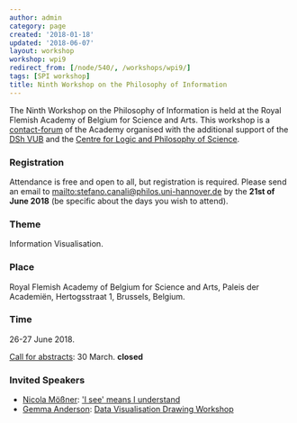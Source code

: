 ```yaml
---
author: admin
category: page
created: '2018-01-18'
updated: '2018-06-07'
layout: workshop
workshop: wpi9
redirect_from: [/node/540/, /workshops/wpi9/]
tags: [SPI workshop]
title: Ninth Workshop on the Philosophy of Information
---
```

 
The Ninth Workshop on the Philosophy of Information is held at the Royal
Flemish Academy of Belgium for Science and Arts. This workshop is a [contact-forum](http://www.kvab.be/en/contact-forums) of the Academy organised with the additional support of the [DSh VUB](https://student.vub.be/phd/dsh) and the [Centre for Logic and Philosophy of Science](http://www.clwf.be).

### Registration

Attendance is free and open to all, but registration is required.
Please send an email to <mailto:stefano.canali@philos.uni-hannover.de> by the **21st of June 2018** (be specific about the days you wish to attend).

### Theme

Information Visualisation.

### Place

Royal Flemish Academy of Belgium for Science and Arts, Paleis der Academiën,
Hertogsstraat 1, Brussels, Belgium.

###  Time

26-27 June 2018.  

[Call for abstracts](/workshops/wpi9/call): 30 March. **closed**

### Invited Speakers

+ [Nicola Mößner](http://moessner.stellarcom.org/): ['I see' means I understand](/workshops/wpi9/abstracts/Nicola.html)
+ [Gemma Anderson](http://www.gemma-anderson.co.uk): [Data Visualisation Drawing Workshop](/workshops/wpi9/abstracts/Gemma.html)


